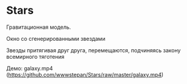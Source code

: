 # Stars

Гравитационная модель.

Окно со сгенерированными звездами

Звезды притягивая друг друга, перемещаются, подчиняясь закону всемирного тяготения

Демо: galaxy.mp4 (https://github.com/wwwstepan/Stars/raw/master/galaxy.mp4)
